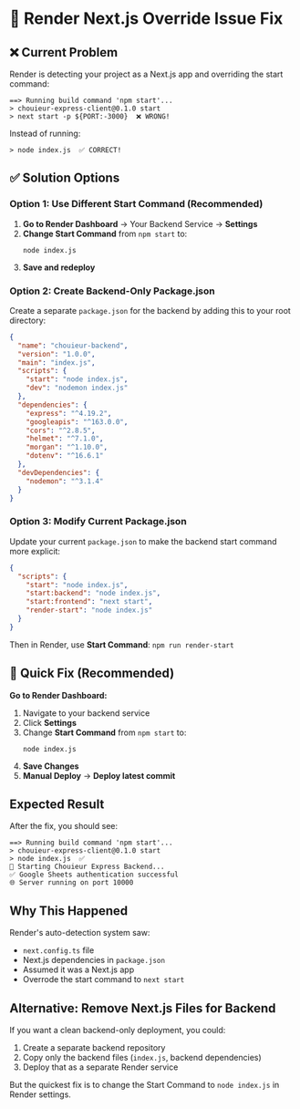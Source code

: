 # 🚨 Render Next.js Override Issue Fix

## ❌ Current Problem
Render is detecting your project as a Next.js app and overriding the start command:
```
==> Running build command 'npm start'...
> chouieur-express-client@0.1.0 start
> next start -p ${PORT:-3000}  ❌ WRONG!
```

Instead of running:
```
> node index.js  ✅ CORRECT!
```

## ✅ Solution Options

### Option 1: Use Different Start Command (Recommended)

1. **Go to Render Dashboard** → Your Backend Service → **Settings**
2. **Change Start Command** from `npm start` to:
   ```
   node index.js
   ```
3. **Save and redeploy**

### Option 2: Create Backend-Only Package.json

Create a separate `package.json` for the backend by adding this to your root directory:

```json
{
  "name": "chouieur-backend",
  "version": "1.0.0",
  "main": "index.js",
  "scripts": {
    "start": "node index.js",
    "dev": "nodemon index.js"
  },
  "dependencies": {
    "express": "^4.19.2",
    "googleapis": "^163.0.0",
    "cors": "^2.8.5",
    "helmet": "^7.1.0",
    "morgan": "^1.10.0",
    "dotenv": "^16.6.1"
  },
  "devDependencies": {
    "nodemon": "^3.1.4"
  }
}
```

### Option 3: Modify Current Package.json

Update your current `package.json` to make the backend start command more explicit:

```json
{
  "scripts": {
    "start": "node index.js",
    "start:backend": "node index.js",
    "start:frontend": "next start",
    "render-start": "node index.js"
  }
}
```

Then in Render, use **Start Command**: `npm run render-start`

## 🎯 Quick Fix (Recommended)

**Go to Render Dashboard:**
1. Navigate to your backend service
2. Click **Settings**
3. Change **Start Command** from `npm start` to:
   ```
   node index.js
   ```
4. **Save Changes**
5. **Manual Deploy** → **Deploy latest commit**

## Expected Result

After the fix, you should see:
```
==> Running build command 'npm start'...
> chouieur-express-client@0.1.0 start
> node index.js  ✅
🚀 Starting Chouieur Express Backend...
✅ Google Sheets authentication successful
🌐 Server running on port 10000
```

## Why This Happened

Render's auto-detection system saw:
- `next.config.ts` file
- Next.js dependencies in `package.json`
- Assumed it was a Next.js app
- Overrode the start command to `next start`

## Alternative: Remove Next.js Files for Backend

If you want a clean backend-only deployment, you could:
1. Create a separate backend repository
2. Copy only the backend files (`index.js`, backend dependencies)
3. Deploy that as a separate Render service

But the quickest fix is to change the Start Command to `node index.js` in Render settings.
